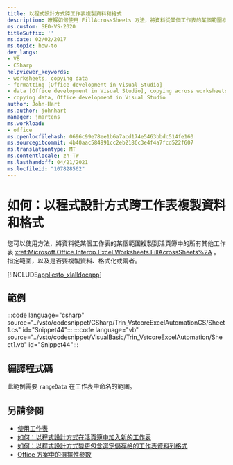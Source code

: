 ```yaml
---
title: 以程式設計方式跨工作表複製資料和格式
description: 瞭解如何使用 FillAcrossSheets 方法，將資料從某個工作表的某個範圍複製到活頁簿中的所有其他工作表。
ms.custom: SEO-VS-2020
titleSuffix: ''
ms.date: 02/02/2017
ms.topic: how-to
dev_langs:
- VB
- CSharp
helpviewer_keywords:
- worksheets, copying data
- formatting [Office development in Visual Studio]
- data [Office development in Visual Studio], copying across worksheets
- copying data, Office development in Visual Studio
author: John-Hart
ms.author: johnhart
manager: jmartens
ms.workload:
- office
ms.openlocfilehash: 0696c99e78ee1b6a7acd174e5463bbdc514fe160
ms.sourcegitcommit: 4b40aac584991cc2eb2186c3e4f4a7fcd522f607
ms.translationtype: MT
ms.contentlocale: zh-TW
ms.lasthandoff: 04/21/2021
ms.locfileid: "107828562"
---
```

# <a name="how-to-programmatically-copy-data-and-formatting-across-worksheets"></a>如何：以程式設計方式跨工作表複製資料和格式
  您可以使用方法，將資料從某個工作表的某個範圍複製到活頁簿中的所有其他工作表 <xref:Microsoft.Office.Interop.Excel.Worksheets.FillAcrossSheets%2A> 。 指定範圍，以及是否要複製資料、格式化或兩者。

 [!INCLUDE[appliesto_xlalldocapp](../vsto/includes/appliesto-xlalldocapp-md.md)]

## <a name="example"></a>範例
 :::code language="csharp" source="../vsto/codesnippet/CSharp/Trin_VstcoreExcelAutomationCS/Sheet1.cs" id="Snippet44":::
 :::code language="vb" source="../vsto/codesnippet/VisualBasic/Trin_VstcoreExcelAutomation/Sheet1.vb" id="Snippet44":::

## <a name="compile-the-code"></a>編譯程式碼
 此範例需要 `rangeData` 在工作表中命名的範圍。

## <a name="see-also"></a>另請參閱
- [使用工作表](../vsto/working-with-worksheets.md)
- [如何：以程式設計方式在活頁簿中加入新的工作表](../vsto/how-to-programmatically-add-new-worksheets-to-workbooks.md)
- [如何：以程式設計方式變更包含選定儲存格的工作表資料列格式](../vsto/how-to-programmatically-change-formatting-in-worksheet-rows-containing-selected-cells.md)
- [Office 方案中的選擇性參數](../vsto/optional-parameters-in-office-solutions.md)
